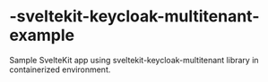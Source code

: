 # -sveltekit-keycloak-multitenant-example
Sample SvelteKit app using sveltekit-keycloak-multitenant library in containerized environment.
